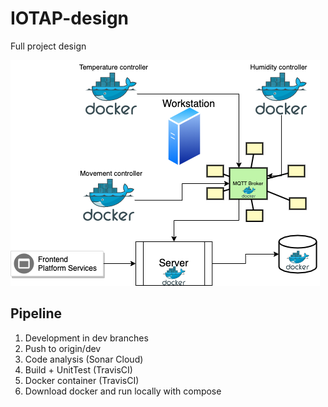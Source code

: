 # IOTAP-design
Full project design

![Design](pics/general_schema.png)

## Pipeline
1. Development in dev branches
2. Push to origin/dev
3. Code analysis (Sonar Cloud)
4. Build + UnitTest (TravisCI)
5. Docker container (TravisCI)
6. Download docker and run locally with compose
